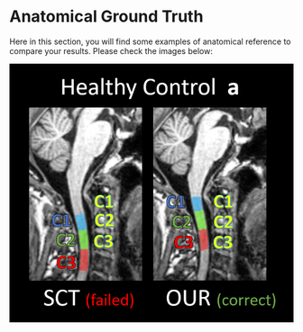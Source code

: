 # Anatomical Ground Truth  

Here in this section, you will find some examples of anatomical reference to compare your results. Please check the images below:    


!["enigma2 interface"](img/anatomical1.png)


